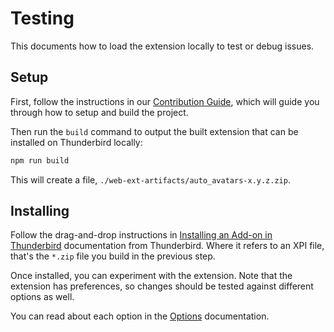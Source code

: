 # Testing

This documents how to load the extension locally to test or debug issues.

## Setup

First, follow the instructions in our [Contribution Guide](../CONTRIBUTING.md), which will guide you through how to setup and build the project.

Then run the `build` command to output the built extension that can be installed on Thunderbird locally:

```sh
npm run build
```

This will create a file, `./web-ext-artifacts/auto_avatars-x.y.z.zip`.

## Installing

Follow the drag-and-drop instructions in [Installing an Add-on in Thunderbird](https://support.mozilla.org/kb/installing-addon-thunderbird#w_drag-and-drop) documentation from Thunderbird. Where it refers to an XPI file, that's the `*.zip` file you build in the previous step.

Once installed, you can experiment with the extension. Note that the extension has preferences, so changes should be tested against different options as well.

You can read about each option in the [Options](./options.md) documentation.
